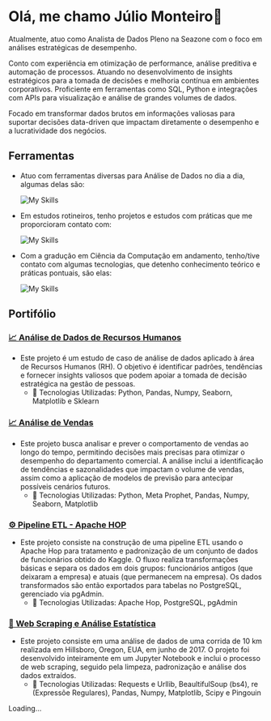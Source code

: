 # Olá, me chamo Júlio Monteiro👋

Atualmente, atuo como Analista de Dados Pleno na Seazone com o foco em análises estratégicas de desempenho. 

Conto com experiência em otimização de performance, análise preditiva e automação de processos. Atuando no desenvolvimento de insights estratégicos para a tomada de decisões e melhoria contínua em ambientes corporativos. Proficiente em ferramentas como SQL, Python e integrações com APIs para visualização e análise de grandes volumes de dados. 

Focado em transformar dados brutos em informações valiosas para suportar decisões data-driven que impactam diretamente o desempenho e a lucratividade dos negócios.


## Ferramentas

* Atuo com ferramentas diversas para Análise de Dados no dia a dia, algumas delas são:

    ![My Skills](https://skillicons.dev/icons?i=py,aws,js,mysql&theme=dark)

* Em estudos rotineiros, tenho projetos e estudos com práticas que me proporcioram contato com:

    ![My Skills](https://skillicons.dev/icons?i=anaconda,sklearn,selenium,tensorflow,opencv&theme=dark)

* Com a gradução em Ciência da Computação em andamento, tenho/tive contato com algumas tecnologias, que detenho conhecimento teórico e práticas pontuais, são elas:

    ![My Skills](https://skillicons.dev/icons?i=c,cpp,html,css,php,postgres&theme=dark)
## Portifólio

### [📈 Análise de Dados de Recursos Humanos](https://github.com/juliopmonteiro/datascience/tree/main/An%C3%A1lise%20de%20Dados%20-Dep.%20de%20RH) 
- Este projeto é um estudo de caso de análise de dados aplicado à área de Recursos Humanos (RH). O objetivo é identificar padrões, tendências e fornecer insights valiosos que podem apoiar a tomada de decisão estratégica na gestão de pessoas.
    - 🔧 Tecnologias Utilizadas: Python, Pandas, Numpy, Seaborn, Matplotlib e Sklearn
 
### [📈 Análise de Vendas](https://github.com/juliopmonteiro/datascience/tree/main/An%C3%A1lise%20de%20Dados%20-%20Previs%C3%A3o%20de%20Vendas) 
- Este projeto busca analisar e prever o comportamento de vendas ao longo do tempo, permitindo decisões mais precisas para otimizar o desempenho do departamento comercial. A análise inclui a identificação de tendências e sazonalidades que impactam o volume de vendas, assim como a aplicação de modelos de previsão para antecipar possíveis cenários futuros.
    - 🔧 Tecnologias Utilizadas: Python, Meta Prophet, Pandas, Numpy, Seaborn, Matplotlib
 
### [⚙️ Pipeline ETL - Apache HOP](https://github.com/juliopmonteiro/dataengineer/tree/main/Projeto%20ETL%20-%20Apache%20HOP) 
- Este projeto consiste na construção de uma pipeline ETL usando o Apache Hop para tratamento e padronização de um conjunto de dados de funcionários obtido do Kaggle. O fluxo realiza transformações básicas e separa os dados em dois grupos: funcionários antigos (que deixaram a empresa) e atuais (que permanecem na empresa). Os dados transformados são então exportados para tabelas no PostgreSQL, gerenciado via pgAdmin.
    - 🔧 Tecnologias Utilizadas: Apache Hop, PostgreSQL, pgAdmin
 
### [🎲 Web Scraping e Análise Estatística](https://github.com/juliopmonteiro/datascience/tree/main/Web%20Scraping%20%2B%20An%C3%A1lise%20de%20Dados%20-%20Corrida%20de%20Rua) 
- Este projeto consiste em uma análise de dados de uma corrida de 10 km realizada em Hillsboro, Oregon, EUA, em junho de 2017. O projeto foi desenvolvido inteiramente em um Jupyter Notebook e inclui o processo de web scraping, seguido pela limpeza, padronização e análise dos dados extraídos.
    - 🔧 Tecnologias Utilizadas: Requests e Urllib, BeaultifulSoup (bs4), re (Expressõe Regulares), Pandas, Numpy, Matplotlib, Scipy e Pingouin
      
 
Loading...
